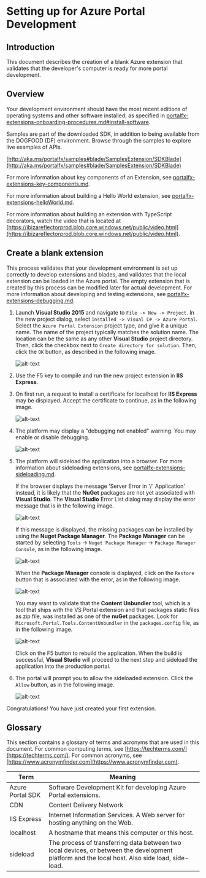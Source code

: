 <a name="setting-up-for-azure-portal-development"></a>
# Setting up for Azure Portal Development


<a name="setting-up-for-azure-portal-development-introduction"></a>
## Introduction

This document describes the creation of a blank Azure extension that validates that the developer's computer is ready for more portal development.
   
<a name="setting-up-for-azure-portal-development-overview"></a>
## Overview

Your development environment should have the most recent editions of operating systems and other software installed, as specified in [portalfx-extensions-onboarding-procedures.md#install-software](portalfx-extensions-onboarding-procedures.md#install-software).

Samples are part of the downloaded SDK, in addition to being available from the DOGFOOD (DF) environment. Browse through the samples to explore live examples of APIs.

[http://aka.ms/portalfx/samples#blade/SamplesExtension/SDKBlade](http://aka.ms/portalfx/samples#blade/SamplesExtension/SDKBlade)

For more information about key components of an Extension, see [portalfx-extensions-key-components.md](portalfx-extensions-key-components.md).

For more information about building a Hello World extension, see [portalfx-extensions-helloWorld.md](portalfx-extensions-helloWorld.md).

For more information about building an extension with TypeScript decorators, watch the video that is located at [https://ibizareflectorprod.blob.core.windows.net/public/video.html](https://ibizareflectorprod.blob.core.windows.net/public/video.html).


<a name="setting-up-for-azure-portal-development-create-a-blank-extension"></a>
## Create a blank extension

This process validates that your development environment is set up correctly to develop extensions and blades, and validates that the local extension can be loaded in the Azure portal. The empty extension that is created by this process can be modified later for actual development. For more information about developing and testing extensions, see [portalfx-extensions-debugging.md](portalfx-extensions-debugging.md).

1. Launch **Visual Studio 2015** and navigate to `File -> New -> Project`. In the new project dialog, select `Installed -> Visual C# -> Azure Portal`. Select the `Azure Portal Extension` project type, and give it a unique name.  The name of the project typically matches the solution name. The location can be the same as any other **Visual Studio** project directory.  Then, click the checkbox next to ```Create directory for solution```.  Then, click the ```OK``` button, as described in the following image.

    ![alt-text](../media/portalfx-overview/new-project-template.png "New Project Dialog")

1. Use the F5 key to compile and run the new project extension in **IIS Express**.

1. On first run, a request to install a certificate for localhost for **IIS Express** may be displayed. Accept the certificate to continue, as in the following image.

    ![alt-text](../media/portalfx-overview/enablehttps.png "Security Warning Dialog")

1. The platform may display a "debugging not enabled" warning. You may enable or disable debugging.

    ![alt-text](../media/portalfx-overview/first-run-debugging-dialog.png "Debugging Not Enabled Dialog")

1. The platform will sideload the application into a browser. For more information about sideloading extensions, see [portalfx-extensions-sideloading.md](portalfx-extensions-sideloading.md).

   If the  browser displays the message 'Server Error in '/' Application' instead, it is likely that the **NuGet** packages are not yet associated with **Visual Studio**. The **Visual Studio** Error List dialog may display the error message that is in the following image.

   ![alt-text](../media/portalfx-extensions-developerInit/nuGetPackagesMissing.png "Missing NuGet Packages")

   If this message is displayed, the missing packages can be installed by using the **Nuget Package Manager**. The **Package Manager** can be started by selecting `Tools`  -> `Nuget Package Manager` -> `Package Manager Console`, as in the following image.

   ![alt-text](../media/portalfx-extensions-developerInit/nugetPackageManagerConsole.png "Nuget Package Manager Console")

   When the **Package Manager** console is displayed, click on the `Restore` button that is associated with the error, as in the following image.
     
   ![alt-text](../media/portalfx-extensions-developerInit/nugetPackageManagerRestore.png "Nuget Package Manager Restore")

   You may want to validate that the **Content Unbundler** tool, which is a tool that ships with the VS Portal extension and that packages static files as zip file, was installed as one of the  **nuGet** packages.  Look for  `Microsoft.Portal.Tools.ContentUnbundler` in the `packages.config` file, as in the following image.
   
   ![alt-text](../media/portalfx-extensions-developerInit/packages.png "Packages Config with Content Unbundler")

   Click on the F5 button to rebuild the application. When the build is successful, **Visual Studio** will proceed to the next step and sideload the application into the production portal.

1. The portal will prompt you to allow the sideloaded extension. Click the ```Allow``` button, as in the following image.

    ![alt-text](../media/portalfx-overview/untrusted-extensions.png "Untrusted Extensions Dialog")
    
Congratulations! You have just created your first extension.



 
<a name="setting-up-for-azure-portal-development-glossary"></a>
## Glossary

This section contains a glossary of terms and acronyms that are used in this document. For common computing terms, see [https://techterms.com/](https://techterms.com/). For common acronyms, see [https://www.acronymfinder.com](https://www.acronymfinder.com).

| Term              | Meaning |
| ---               | --- |
| Azure Portal SDK  | Software Development Kit for developing Azure Portal extensions. |
| CDN               | Content Delivery Network |
| IIS Express       | Internet Information Services. A Web server for hosting anything on the Web. |
| localhost         | A hostname that means this computer or this host.  |
| sideload          | The process of transferring data between two local devices, or between the development platform and the local host. Also side load, side-load. |  